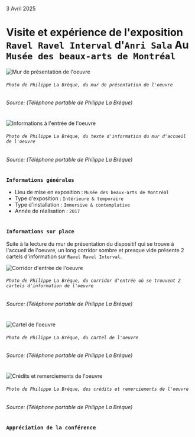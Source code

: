 3 Avril 2025

# Visite et expérience de l'exposition `Ravel Ravel Interval` d'`Anri Sala` Au `Musée des beaux-arts de Montréal`


![Mur de présentation de l'oeuvre](./media/presentation_oeuvre_photo_PLB.jpg)
###### `Photo de Philippe La Brèque, du mur de présentation de l'oeuvre`

###### Source: (Téléphone portable de Philippe La Brèque)

#

![Informations à l'entrée de l'oeuvre](./media/texte_information_oeuvre_photo_PLB.jpg)
###### `Photo de Philippe La Brèque, du texte d'information du mur d'accueil de l'oeuvre`

###### Source: (Téléphone portable de Philippe La Brèque)


#


### `Informations générales`

- Lieu de mise en exposition : `Musée des beaux-arts de Montréal`
- Type d'exposition : `Intérieure & temporaire`
- Type d'installation : `Immersive & contemplative`
- Année de réalisation : `2017`



#


### `Informations sur place`

Suite à la lecture du mur de présentation du dispositif qui se trouve à l'accueil de l'oeuvre, un long corridor sombre et presque vide présente 2 cartels d'information sur `Ravel Ravel Interval`.

![Corridor d'entrée de l'oeuvre](./media/corridor_cartel_credit_photo_PLB.jpg)
###### `Photo de Philippe La Brèque, du corridor d'entrée où se trouvent 2 cartels d'information de l'oeuvre`

###### Source: (Téléphone portable de Philippe La Brèque)
#




#


![Cartel de l'oeuvre](./media/cartel_oeuvre_photo_PLB.jpg)
###### `Photo de Philippe La Brèque, du cartel de l'oeuvre`

###### Source: (Téléphone portable de Philippe La Brèque)

#

![Crédits et remerciements de l'oeuvre](./media/credit_remerciement_oeuvre_photo_PLB.jpg)
###### `Photo de Philippe La Brèque, des crédits et remerciements de l'oeuvre`

###### Source: (Téléphone portable de Philippe La Brèque)

#






### `Appréciation de la conférence`



